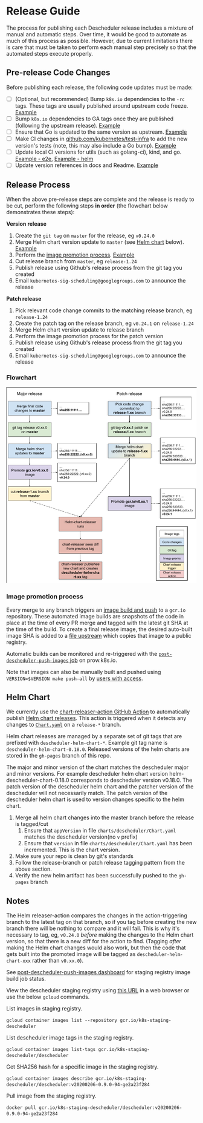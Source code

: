 # Release Guide

The process for publishing each Descheduler release includes a mixture of manual and automatic steps. Over 
time, it would be good to automate as much of this process as possible. However, due to current limitations there 
is care that must be taken to perform each manual step precisely so that the automated steps execute properly.

## Pre-release Code Changes

Before publishing each release, the following code updates must be made:

- [ ] (Optional, but recommended) Bump `k8s.io` dependencies to the `-rc` tags. These tags are usually published around upstream code freeze. [Example](https://github.com/kubernetes-sigs/descheduler/pull/539)
- [ ] Bump `k8s.io` dependencies to GA tags once they are published (following the upstream release). [Example](https://github.com/kubernetes-sigs/descheduler/pull/615)
- [ ] Ensure that Go is updated to the same version as upstream. [Example](https://github.com/kubernetes-sigs/descheduler/pull/801)
- [ ] Make CI changes in [github.com/kubernetes/test-infra](https://github.com/kubernetes/test-infra) to add the new version's tests (note, this may also include a Go bump). [Example](https://github.com/kubernetes/test-infra/pull/25833)
- [ ] Update local CI versions for utils (such as golang-ci), kind, and go. [Example - e2e](https://github.com/kubernetes-sigs/descheduler/commit/ac4d576df8831c0c399ee8fff1e85469e90b8c44), [Example - helm](https://github.com/kubernetes-sigs/descheduler/pull/821)
- [ ] Update version references in docs and Readme. [Example](https://github.com/kubernetes-sigs/descheduler/pull/617)

## Release Process

When the above pre-release steps are complete and the release is ready to be cut, perform the following steps **in order** 
(the flowchart below demonstrates these steps):

**Version release**
1. Create the `git tag` on `master` for the release, eg `v0.24.0`
2. Merge Helm chart version update to `master` (see [Helm chart](#helm-chart) below). [Example](https://github.com/kubernetes-sigs/descheduler/pull/709)
3. Perform the [image promotion process](https://github.com/kubernetes/k8s.io/tree/main/k8s.gcr.io#image-promoter). [Example](https://github.com/kubernetes/k8s.io/pull/3344)
4. Cut release branch from `master`, eg `release-1.24`
5. Publish release using Github's release process from the git tag you created
6. Email `kubernetes-sig-scheduling@googlegroups.com` to announce the release

**Patch release**
1. Pick relevant code change commits to the matching release branch, eg `release-1.24`
2. Create the patch tag on the release branch, eg `v0.24.1` on `release-1.24`
3. Merge Helm chart version update to release branch
4. Perform the image promotion process for the patch version
5. Publish release using Github's release process from the git tag you created
6. Email `kubernetes-sig-scheduling@googlegroups.com` to announce the release

### Flowchart

![Flowchart for major and patch releases](release-process.png)

### Image promotion process

Every merge to any branch triggers an [image build and push](https://github.com/kubernetes/test-infra/blob/c36b8e5/config/jobs/image-pushing/k8s-staging-descheduler.yaml) to a `gcr.io` repository. 
These automated image builds are snapshots of the code in place at the time of every PR merge and 
tagged with the latest git SHA at the time of the build. To create a final release image, the desired 
auto-built image SHA is added to a [file upstream](https://github.com/kubernetes/k8s.io/blob/e9e971c/k8s.gcr.io/images/k8s-staging-descheduler/images.yaml) which 
copies that image to a public registry.

Automatic builds can be monitored and re-triggered with the [`post-descheduler-push-images` job](https://prow.k8s.io/?job=post-descheduler-push-images) on prow.k8s.io.

Note that images can also be manually built and pushed using `VERSION=$VERSION make push-all` by [users with access](https://github.com/kubernetes/k8s.io/blob/fbee8f67b70304241e613a672c625ad972998ad7/groups/sig-scheduling/groups.yaml#L33-L43).

## Helm Chart
We currently use the [chart-releaser-action GitHub Action](https://github.com/helm/chart-releaser-action) to automatically 
publish [Helm chart releases](https://github.com/kubernetes-sigs/descheduler/blob/022e07c/.github/workflows/release.yaml). 
This action is triggered when it detects any changes to [`Chart.yaml`](https://github.com/kubernetes-sigs/descheduler/blob/022e07c27853fade6d1304adc0a6ebe02642386c/charts/descheduler/Chart.yaml) on 
a `release-*` branch.

Helm chart releases are managed by a separate set of git tags that are prefixed with `descheduler-helm-chart-*`. Example git tag name is `descheduler-helm-chart-0.18.0`.
Released versions of the helm charts are stored in the `gh-pages` branch of this repo.

The major and minor version of the chart matches the descheduler major and minor versions. For example descheduler helm chart version helm-descheduler-chart-0.18.0 corresponds
to descheduler version v0.18.0. The patch version of the descheduler helm chart and the patcher version of the descheduler will not necessarily match. The patch
version of the descheduler helm chart is used to version changes specific to the helm chart.

1. Merge all helm chart changes into the master branch before the release is tagged/cut
   1. Ensure that `appVersion` in file `charts/descheduler/Chart.yaml` matches the descheduler version(no `v` prefix)
   2. Ensure that `version` in file `charts/descheduler/Chart.yaml` has been incremented. This is the chart version.
2. Make sure your repo is clean by git's standards
3. Follow the release-branch or patch release tagging pattern from the above section.
4. Verify the new helm artifact has been successfully pushed to the `gh-pages` branch

## Notes
The Helm releaser-action compares the changes in the action-triggering branch to the latest tag on that branch, so if you tag before creating the new branch there
will be nothing to compare and it will fail. This is why it's necessary to tag, eg, `v0.24.0` *before* making the changes to the 
Helm chart version, so that there is a new diff for the action to find. (Tagging *after* making the Helm chart changes would 
also work, but then the code that gets built into the promoted image will be tagged as `descheduler-helm-chart-xxx` rather than `v0.xx.0`).

See [post-descheduler-push-images dashboard](https://testgrid.k8s.io/sig-scheduling#post-descheduler-push-images) for staging registry image build job status.

View the descheduler staging registry using [this URL](https://console.cloud.google.com/gcr/images/k8s-staging-descheduler/GLOBAL/descheduler) in a web browser
or use the below `gcloud` commands.

List images in staging registry.
```
gcloud container images list --repository gcr.io/k8s-staging-descheduler
```

List descheduler image tags in the staging registry.
```
gcloud container images list-tags gcr.io/k8s-staging-descheduler/descheduler
```

Get SHA256 hash for a specific image in the staging registry.
```
gcloud container images describe gcr.io/k8s-staging-descheduler/descheduler:v20200206-0.9.0-94-ge2a23f284
```

Pull image from the staging registry.
```
docker pull gcr.io/k8s-staging-descheduler/descheduler:v20200206-0.9.0-94-ge2a23f284
```
